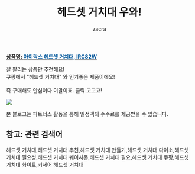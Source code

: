 ﻿---
layout: post
title:  "헤드셋 거치대 우와!"
author: zacra
categories: [ 아이템 ]
tags: [헤드셋 거치대,헤드셋 거치대 추천,헤드셋 거치대 만들기,헤드셋 거치대 다이소,헤드셋 거치대 필요성,헤드셋 거치대 퀘이사존,헤드셋 거치대 필요,헤드셋 거치대 쿠팡,헤드셋 거치대 화이트,커세어 헤드셋 거치대]
image: https://static.coupangcdn.com/image/product/image/vendoritem/2018/11/27/3975712905/83ac18d3-dbda-450a-8aad-905aeb340ae3.jpg 
description: "쿠팡에서 헤드셋 거치대 관련 상품으로 가장 잘팔리는 제품 중 하나라는 사실!!."
rating: 4.5
---

<a href="https://link.coupang.com/re/AFFSDP?lptag=AF8407795&pageKey=136658112&itemId=400474641&vendorItemId=3975712905&traceid=V0-153-94154484fa5114c0"><b>상품명: <font color='#01579B'>아이락스 헤드셋 거치대, IRC82W</font></b></a>

잘 팔리는 상품만 추천해요!<br/>
쿠팡에서 "헤드셋 거치대" 와 인기좋은 제품이에요!<br/><br/>
즉 구매해도 안심이다 이말이죠. 클릭 고고고! <br/>



<a href="https://link.coupang.com/re/AFFSDP?lptag=AF8407795&pageKey=136658112&itemId=400474641&vendorItemId=3975712905&traceid=V0-153-94154484fa5114c0"><img src="https://thumbnail10.coupangcdn.com/thumbnails/remote/q89/image/retail/images/2018/09/13/13/8/57f4ee18-136b-40d1-aec9-495c1907c22e.jpg"></a> 

본 블로그는 파트너스 활동을 통해 일정액의 수수료를 제공받을 수 있습니다.

## 참고: 관련 검색어    
헤드셋 거치대,헤드셋 거치대 추천,헤드셋 거치대 만들기,헤드셋 거치대 다이소,헤드셋 거치대 필요성,헤드셋 거치대 퀘이사존,헤드셋 거치대 필요,헤드셋 거치대 쿠팡,헤드셋 거치대 화이트,커세어 헤드셋 거치대